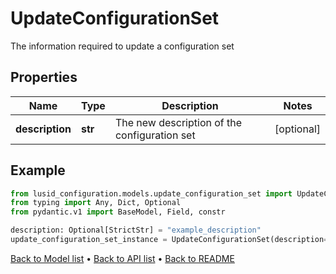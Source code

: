 # UpdateConfigurationSet

The information required to update a configuration set
## Properties
Name | Type | Description | Notes
------------ | ------------- | ------------- | -------------
**description** | **str** | The new description of the configuration set | [optional] 
## Example

```python
from lusid_configuration.models.update_configuration_set import UpdateConfigurationSet
from typing import Any, Dict, Optional
from pydantic.v1 import BaseModel, Field, constr

description: Optional[StrictStr] = "example_description"
update_configuration_set_instance = UpdateConfigurationSet(description=description)

```

[Back to Model list](../README.md#documentation-for-models) &#8226; [Back to API list](../README.md#documentation-for-api-endpoints) &#8226; [Back to README](../README.md)


